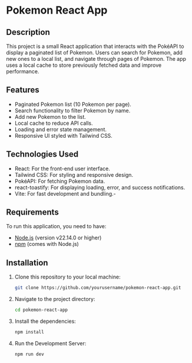 # Pokemon React App

## Description

This project is a small React application that interacts with the PokéAPI to display a paginated list of Pokemon. Users can search for Pokemon, add new ones to a local list, and navigate through pages of Pokemon. The app uses a local cache to store previously fetched data and improve performance.

## Features

- Paginated Pokemon list (10 Pokemon per page).
- Search functionality to filter Pokemon by name.
- Add new Pokemon to the list.
- Local cache to reduce API calls.
- Loading and error state management.
- Responsive UI styled with Tailwind CSS.

## Technologies Used
- React: For the front-end user interface.
- Tailwind CSS: For styling and responsive design.
- PokéAPI: For fetching Pokemon data.
- react-toastify: For displaying loading, error, and success notifications.
- Vite: For fast development and bundling.-

## Requirements

To run this application, you need to have:

- [Node.js](https://nodejs.org/en/) (version v22.14.0 or higher)
- [npm](https://www.npmjs.com/) (comes with Node.js)

## Installation

1. Clone this repository to your local machine:
   ```bash
   git clone https://github.com/yourusername/pokemon-react-app.git
   ```
2. Navigate to the project directory:
   ```bash
   cd pokemon-react-app
   ```
3. Install the dependencies:
   ```bash
   npm install
   ```
4. Run the Development Server:
   ```bash
   npm run dev
   ```
